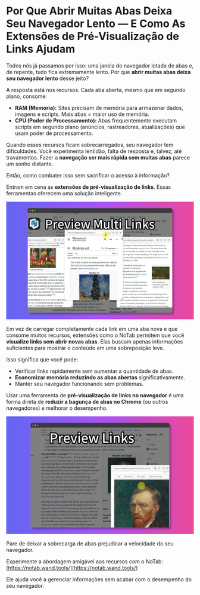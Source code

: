 # Por Que Abrir Muitas Abas Deixa Seu Navegador Lento — E Como As Extensões de Pré-Visualização de Links Ajudam

Todos nós já passamos por isso: uma janela do navegador lotada de abas e, de repente, tudo fica extremamente lento. Por que **abrir muitas abas deixa seu navegador lento** desse jeito?

A resposta está nos recursos. Cada aba aberta, mesmo que em segundo plano, consome:

*   **RAM (Memória):** Sites precisam de memória para armazenar dados, imagens e scripts. Mais abas = maior uso de memória.
*   **CPU (Poder de Processamento):** Abas frequentemente executam scripts em segundo plano (anúncios, rastreadores, atualizações) que usam poder de processamento.

Quando esses recursos ficam sobrecarregados, seu navegador tem dificuldades. Você experimenta lentidão, falta de resposta e, talvez, até travamentos. Fazer a **navegação ser mais rápida sem muitas abas** parece um sonho distante.

Então, como combater isso sem sacrificar o acesso à informação?

Entram em cena as **extensões de pré-visualização de links**. Essas ferramentas oferecem uma solução inteligente.

![Ilustração do uso de recursos - conceitual](../images/notab1.png) <!-- Pode ser difícil encontrar uma imagem direta para isso, usando um conceito de espaço reservado -->

Em vez de carregar completamente cada link em uma aba nova e que consome muitos recursos, extensões como o NoTab permitem que você **visualize links sem abrir novas abas**. Elas buscam apenas informações suficientes para mostrar o conteúdo em uma sobreposição leve.

Isso significa que você pode:

*   Verificar links rapidamente sem aumentar a quantidade de abas.
*   **Economizar memória reduzindo as abas abertas** significativamente.
*   Manter seu navegador funcionando sem problemas.

Usar uma ferramenta de **pré-visualização de links no navegador** é uma forma direta de **reduzir a bagunça de abas no Chrome** (ou outros navegadores) e melhorar o desempenho.

![NoTab visualizando um link](../images/notab2.png)

Pare de deixar a sobrecarga de abas prejudicar a velocidade do seu navegador.

Experimente a abordagem amigável aos recursos com o NoTab: [https://notab.wand.tools/](https://notab.wand.tools/)

Ele ajuda você a gerenciar informações sem acabar com o desempenho do seu navegador.
